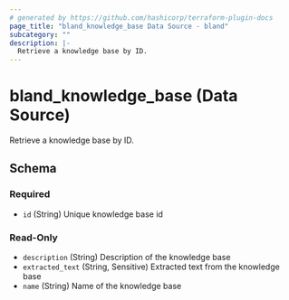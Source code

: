 ```yaml
---
# generated by https://github.com/hashicorp/terraform-plugin-docs
page_title: "bland_knowledge_base Data Source - bland"
subcategory: ""
description: |-
  Retrieve a knowledge base by ID.
---
```


# bland_knowledge_base (Data Source)

Retrieve a knowledge base by ID.



<!-- schema generated by tfplugindocs -->
## Schema

### Required

- `id` (String) Unique knowledge base id

### Read-Only

- `description` (String) Description of the knowledge base
- `extracted_text` (String, Sensitive) Extracted text from the knowledge base
- `name` (String) Name of the knowledge base
